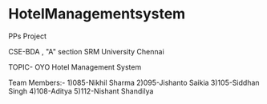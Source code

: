 # HotelManagementsystem
PPs Project 

CSE-BDA , "A" section
SRM University Chennai

TOPIC- OYO Hotel Management System



Team Members:-
1)085-Nikhil Sharma
2)095-Jishanto Saikia
3)105-Siddhan Singh
4)108-Aditya
5)112-Nishant Shandilya
